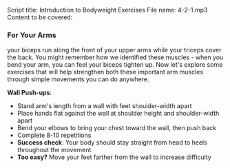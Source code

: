 Script title: Introduction to Bodyweight Exercises
File name: 4-2-1.mp3
Content to be covered:
### For Your Arms
your biceps run along the front of your upper arms while your triceps cover the back. You might remember how we identified these muscles - when you bend your arm, you can feel your biceps tighten up. Now let's explore some exercises that will help strengthen both these important arm muscles through simple movements you can do anywhere.

**Wall Push-ups**: 
  - Stand arm's length from a wall with feet shoulder-width apart
  - Place hands flat against the wall at shoulder height and shoulder-width apart
  - Bend your elbows to bring your chest toward the wall, then push back
  - Complete 8-10 repetitions
  - **Success check**: Your body should stay straight from head to heels throughout the movement
  - **Too easy?** Move your feet farther from the wall to increase difficulty